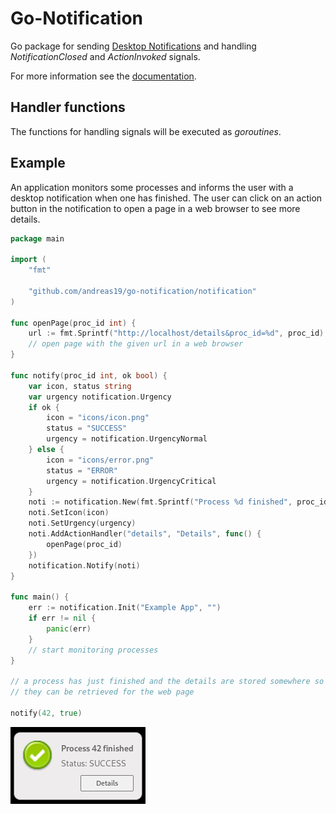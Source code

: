 # Go-Notification

Go package for sending [Desktop Notifications](https://people.gnome.org/~mccann/docs/notification-spec/notification-spec-latest.html) and handling *NotificationClosed* and *ActionInvoked* signals.

For more information see the [documentation](https://pkg.go.dev/github.com/andreas19/go-notification/notification).

## Handler functions

The functions for handling signals will be executed as *goroutines*.

## Example

An application monitors some processes and informs the user with a desktop notification
when one has finished. The user can click on an action button in the notification to
open a page in a web browser to see more details.

```go
package main

import (
	"fmt"

	"github.com/andreas19/go-notification/notification"
)

func openPage(proc_id int) {
	url := fmt.Sprintf("http://localhost/details&proc_id=%d", proc_id)
	// open page with the given url in a web browser
}

func notify(proc_id int, ok bool) {
	var icon, status string
	var urgency notification.Urgency
	if ok {
		icon = "icons/icon.png"
		status = "SUCCESS"
		urgency = notification.UrgencyNormal
	} else {
		icon = "icons/error.png"
		status = "ERROR"
		urgency = notification.UrgencyCritical
	}
	noti := notification.New(fmt.Sprintf("Process %d finished", proc_id), "Status: " + status)
	noti.SetIcon(icon)
	noti.SetUrgency(urgency)
	noti.AddActionHandler("details", "Details", func() {
		openPage(proc_id)
	})
	notification.Notify(noti)
}

func main() {
	err := notification.Init("Example App", "")
	if err != nil {
		panic(err)
	}
	// start monitoring processes
}

// a process has just finished and the details are stored somewhere so
// they can be retrieved for the web page

notify(42, true)
```

![Desktop Notification](notification.png)
